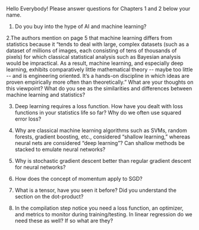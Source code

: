 
Hello Everybody! Please answer questions for Chapters 1 and 2 below your name.


1. Do you buy into the hype of AI and machine learning?

2.The authors mention on page 5 that machine learning differs from statistics because it “tends to deal with large, complex datasets (such as a dataset of millions of images, each consisting of tens of thousands of pixels) for which classical statistical analysis such as Bayesian analysis would be impractical.  As a result, machine learning, and especially deep learning, exhibits comparatively little mathematical theory -- maybe too little -- and is engineering oriented.  It’s a hands-on discipline in which ideas are proven empirically more often than theoretically.”
What are your thoughts on this viewpoint?  What do you see as the similarities and differences between machine learning and statistics?

3. Deep learning requires a loss function.  How have you dealt with loss functions in your statistics life so far?  Why do we often use squared error loss?

4. Why are classical machine learning algorithms such as SVMs, random forests, gradient boosting, etc., considered “shallow learning,” whereas neural nets are considered “deep learning”? Can shallow methods be stacked to emulate neural networks?

5. Why is stochastic gradient descent better than regular gradient descent for neural networks? 

6. How does the concept of momentum apply to SGD? 

7. What is a tensor, have you seen it before?  Did you understand the section on the dot-product?

8. In the compilation step notice you need a loss function, an optimizer, and metrics to monitor during training/testing. In linear regression do we need these as well? If so what are they?

